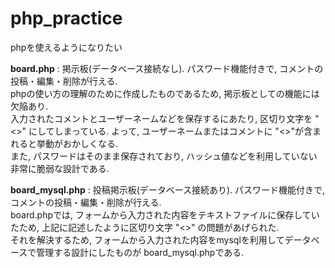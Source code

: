 # php_practice
phpを使えるようになりたい

**board.php** : 掲示板(データベース接続なし). パスワード機能付きで, コメントの投稿・編集・削除が行える.
<br>phpの使い方の理解のために作成したものであるため, 掲示板としての機能には欠陥あり.
<br>入力されたコメントとユーザーネームなどを保存するにあたり, 区切り文字を "<>" にしてしまっている. よって, ユーザーネームまたはコメントに "<>"が含まれると挙動がおかしくなる.
<br>また, パスワードはそのまま保存されており, ハッシュ値などを利用していない非常に脆弱な設計である.

 **board_mysql.php** : 投稿掲示板(データベース接続あり). パスワード機能付きで, コメントの投稿・編集・削除が行える.
 <br>board.phpでは, フォームから入力された内容をテキストファイルに保存していたため, 上記に記述したように区切り文字 "<>" の問題があげられた.
 <br>それを解決するため, フォームから入力された内容をmysqlを利用してデータベースで管理する設計にしたものが board_mysql.phpである.
